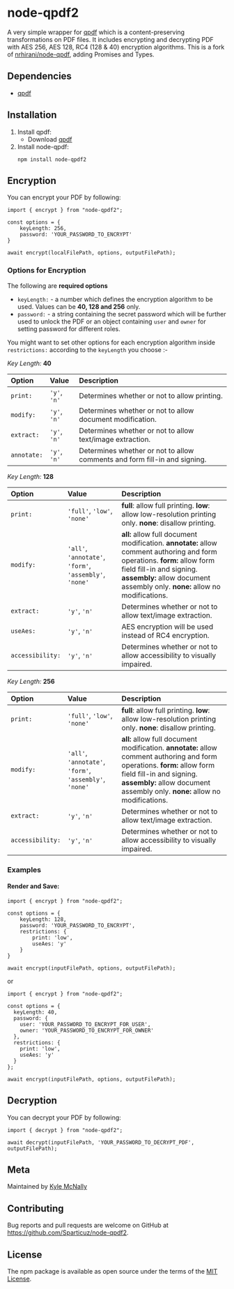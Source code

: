 # node-qpdf2

A very simple wrapper for [qpdf](https://github.com/qpdf/qpdf) which is a content-preserving transformations on PDF files. It includes encrypting and decrypting PDF with AES 256, AES 128, RC4 (128 & 40) encryption algorithms. This is a fork of [nrhirani/node-qpdf](https://github.com/nrhirani/node-qpdf), adding Promises and Types.

## Dependencies
* [qpdf](https://github.com/qpdf/qpdf)

## Installation
1. Install qpdf:
    * Download [qpdf](https://github.com/qpdf/qpdf/releases)
2. Install node-qpdf:
    ```
    npm install node-qpdf2
    ```

## Encryption
You can encrypt your PDF by following:
```
import { encrypt } from "node-qpdf2";

const options = {
    keyLength: 256,
    password: 'YOUR_PASSWORD_TO_ENCRYPT'
}

await encrypt(localFilePath, options, outputFilePath);
```

### Options for Encryption
The following are **required options**
* `keyLength:` - a number which defines the encryption algorithm to be used. Values can be **40, 128 and 256** only.
* `password:` - a string containing the secret password which will be further used to unlock the PDF or an object containing `user` and `owner` for setting password for different roles.

You might want to set other options for each encryption algorithm inside `restrictions:` according to the `keyLength` you choose :-

*Key Length:* **40**

| Option | Value | Description |
|:---|:---|:---|
`print:` | `'y'`, `'n'` | Determines whether or not to allow printing.
`modify:` | `'y'`, `'n'` | Determines whether or not to allow document modification.
`extract:` | `'y'`, `'n'` | Determines whether or not to allow text/image extraction.
`annotate:` | `'y'`, `'n'` | Determines whether or not to allow comments and form fill-in and signing.

*Key Length:* **128**

| Option | Value | Description |
|:---|:---|:---|
`print:` | `'full'`, `'low'`, `'none'` | **full**: allow full printing. **low**: allow low-resolution printing only. **none**: disallow printing.
`modify:` | `'all'`, `'annotate'`, `'form'`, `'assembly'`, `'none'` | **all:** allow full document modification. **annotate:** allow comment authoring and form operations. **form:** allow form field fill-in and signing. **assembly:** allow document assembly only. **none:** allow no modifications.
`extract:` | `'y'`, `'n'` | Determines whether or not to allow text/image extraction.
`useAes:` | `'y'`, `'n'` | AES encryption will be used instead of RC4 encryption.
`accessibility:` | `'y'`, `'n'` | Determines whether or not to allow accessibility to visually impaired.

*Key Length:* **256**

| Option | Value | Description |
|:---|:---|:---|
`print:` | `'full'`, `'low'`, `'none'` | **full**: allow full printing. **low**: allow low-resolution printing only. **none**: disallow printing.
`modify:` | `'all'`, `'annotate'`, `'form'`, `'assembly'`, `'none'` | **all:** allow full document modification. **annotate:** allow comment authoring and form operations. **form:** allow form field fill-in and signing. **assembly:** allow document assembly only. **none:** allow no modifications.
`extract:` | `'y'`, `'n'` | Determines whether or not to allow text/image extraction.
`accessibility:` | `'y'`, `'n'` | Determines whether or not to allow accessibility to visually impaired.

### Examples
#### Render and Save:
```
import { encrypt } from "node-qpdf2";

const options = {
    keyLength: 128,
    password: 'YOUR_PASSWORD_TO_ENCRYPT',
    restrictions: {
        print: 'low',
        useAes: 'y'
    }
}

await encrypt(inputFilePath, options, outputFilePath);
```
or
```
import { encrypt } from "node-qpdf2";

const options = {
  keyLength: 40,
  password: {
    user: 'YOUR_PASSWORD_TO_ENCRYPT_FOR_USER',
    owner: 'YOUR_PASSWORD_TO_ENCRYPT_FOR_OWNER'
  },
  restrictions: {
    print: 'low',
    useAes: 'y'
  }
};

await encrypt(inputFilePath, options, outputFilePath);
```

## Decryption
You can decrypt your PDF by following:
```
import { decrypt } from "node-qpdf2";

await decrypt(inputFilePath, 'YOUR_PASSWORD_TO_DECRYPT_PDF', outputFilePath);
```

## Meta

Maintained by [Kyle McNally](http://www.github.com/Sparticuz)


## Contributing

Bug reports and pull requests are welcome on GitHub at https://github.com/Sparticuz/node-qpdf2.


## License

The npm package is available as open source under the terms of the [MIT License](http://opensource.org/licenses/MIT).
